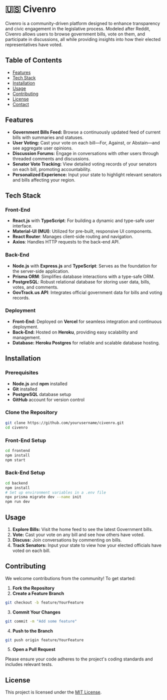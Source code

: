 # 🇺🇸 Civenro

Civenro is a community-driven platform designed to enhance transparency and civic engagement in the legislative process. Modeled after Reddit, Civenro allows users to browse government bills, vote on them, and participate in discussions, all while providing insights into how their elected representatives have voted.

## **Table of Contents**

- [Features](#features)
- [Tech Stack](#tech-stack)
- [Installation](#installation)
- [Usage](#usage)
- [Contributing](#contributing)
- [License](#license)
- [Contact](#contact)

## **Features**

- **Government Bills Feed:** Browse a continuously updated feed of current bills with summaries and statuses.
- **User Voting:** Cast your vote on each bill—For, Against, or Abstain—and see aggregate user opinions.
- **Discussion Forums:** Engage in conversations with other users through threaded comments and discussions.
- **Senator Vote Tracking:** View detailed voting records of your senators on each bill, promoting accountability.
- **Personalized Experience:** Input your state to highlight relevant senators and bills affecting your region.

## **Tech Stack**

### **Front-End**

- **React.js** with **TypeScript**: For building a dynamic and type-safe user interface.
- **Material-UI (MUI)**: Utilized for pre-built, responsive UI components.
- **React Router**: Manages client-side routing and navigation.
- **Axios**: Handles HTTP requests to the back-end API.

### **Back-End**

- **Node.js** with **Express.js** and **TypeScript**: Serves as the foundation for the server-side application.
- **Prisma ORM**: Simplifies database interactions with a type-safe ORM.
- **PostgreSQL**: Robust relational database for storing user data, bills, votes, and comments.
- **GovTrack.us API**: Integrates official government data for bills and voting records.

### **Deployment**

- **Front-End:** Deployed on **Vercel** for seamless integration and continuous deployment.
- **Back-End:** Hosted on **Heroku**, providing easy scalability and management.
- **Database:** **Heroku Postgres** for reliable and scalable database hosting.

## **Installation**

### **Prerequisites**

- **Node.js** and **npm** installed
- **Git** installed
- **PostgreSQL** database setup
- **GitHub** account for version control

### **Clone the Repository**

```bash
git clone https://github.com/yourusername/civenro.git
cd civenro
```

### **Front-End Setup**

```bash
cd frontend
npm install
npm start
```

### **Back-End Setup**

```bash
cd backend
npm install
# Set up environment variables in a .env file
npx prisma migrate dev --name init
npm run dev
```

## **Usage**

1. **Explore Bills:** Visit the home feed to see the latest Government bills.
2. **Vote:** Cast your vote on any bill and see how others have voted.
3. **Discuss:** Join conversations by commenting on bills.
4. **Track Senators:** Input your state to view how your elected officials have voted on each bill.

## **Contributing**

We welcome contributions from the community! To get started:

1. **Fork the Repository**
2. **Create a Feature Branch**

```bash
git checkout -b feature/YourFeature
```

3. **Commit Your Changes**

```bash
git commit -m "Add some feature"
```

4. **Push to the Branch**

```bash
git push origin feature/YourFeature
```

5. **Open a Pull Request**

Please ensure your code adheres to the project's coding standards and includes relevant tests.

## **License**

This project is licensed under the [MIT License](LICENSE).
